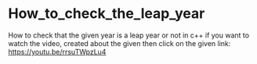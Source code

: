 # How_to_check_the_leap_year
 How to check that the given year is a leap year or not in c++
if you want to watch the video, created about the given then click on the given link:
https://youtu.be/rrsuTWpzLu4